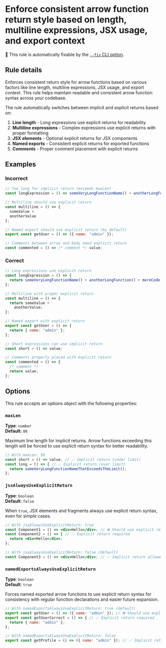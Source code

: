 # Enforce consistent arrow function return style based on length, multiline expressions, JSX usage, and export context

🔧 This rule is automatically fixable by the
[`--fix` CLI option](https://eslint.org/docs/latest/user-guide/command-line-interface#--fix).

<!-- end auto-generated rule header -->

## Rule details

Enforces consistent return style for arrow functions based on various factors
like line length, multiline expressions, JSX usage, and export context. This
rule helps maintain readable and consistent arrow function syntax across your
codebase.

The rule automatically switches between implicit and explicit returns based on:

1. **Line length** - Long expressions use explicit returns for readability
2. **Multiline expressions** - Complex expressions use explicit returns with
   proper formatting
3. **JSX elements** - Optional explicit returns for JSX components
4. **Named exports** - Consistent explicit returns for exported functions
5. **Comments** - Proper comment placement with explicit returns

## Examples

### Incorrect

```js
// Too long for implicit return (exceeds maxLen)
const longExpression = () => someVeryLongFunctionName() + anotherLongFunction() + moreCode();

// Multiline should use explicit return
const multiline = () => {
  someValue +
  anotherValue
};

// Named export should use explicit return (by default)
export const getUser = () => ({ name: "admin" });

// Comments between arrow and body need explicit return
const commented = () => /* comment */ value;
```

### Correct

```js
// Long expressions use explicit return
const longExpression = () => {
  return someVeryLongFunctionName() + anotherLongFunction() + moreCode();
};

// Multiline with proper explicit return
const multiline = () => {
  return someValue +
    anotherValue;
};

// Named export with explicit return
export const getUser = () => {
  return { name: "admin" };
};

// Short expressions can use implicit return
const short = () => value;

// Comments properly placed with explicit return
const commented = () => {
  /* comment */
  return value;
};
```

## Options

This rule accepts an options object with the following properties:

### `maxLen`

**Type**: `number`  
**Default**: `80`

Maximum line length for implicit returns. Arrow functions exceeding this length
will be forced to use explicit return syntax for better readability.

```js
// With maxLen: 50
const short = () => value; // ✅ Implicit return (under limit)
const long = () => { // ✅ Explicit return (over limit)
  return someVeryLongFunctionNameThatExceedsTheLimit();
};
```

### `jsxAlwaysUseExplicitReturn`

**Type**: `boolean`  
**Default**: `false`

When `true`, JSX elements and fragments always use explicit return syntax, even
for simple cases.

```jsx
// With jsxAlwaysUseExplicitReturn: true
const Component1 = () => <div>Hello</div>; // ❌ Should use explicit return
const Component2 = () => { // ✅ Explicit return required
  return <div>Hello</div>;
};

// With jsxAlwaysUseExplicitReturn: false (default)
const Component3 = () => <div>Hello</div>; // ✅ Implicit return allowed
```

### `namedExportsAlwaysUseExplicitReturn`

**Type**: `boolean`  
**Default**: `true`

Forces named exported arrow functions to use explicit return syntax for
consistency with regular function declarations and easier future expansion.

```js
// With namedExportsAlwaysUseExplicitReturn: true (default)
export const getUser = () => ({ name: "admin" }); // ❌ Should use explicit return
export const getUserCorrect = () => { // ✅ Explicit return required
  return { name: "admin" };
};

// With namedExportsAlwaysUseExplicitReturn: false
export const getProfile = () => ({ name: "admin" }); // ✅ Implicit return allowed
```
